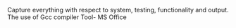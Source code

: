 Capture everything with respect to system, testing, functionality and output.
The use of Gcc compiler
Tool- MS Office 
